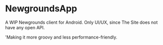 # NewgroundsApp
A WIP Newgrounds client for Android. Only UI/UX, since The Site does not have any open API. 

'Making it more groovy and less performance-friendly.

